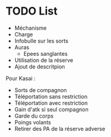 # TODO List

- Méchanisme
- Charge
- Infobulle sur les sorts
- Auras
    - Epees sanglantes
- Utilisation de la réserve
- Ajout de descritpion

Pour Kasai :
- Sorts de compagnon
- Téléportation sans restriction
- Téléportation avec restriction
- Gain d'atk si seul compagnon
- Garde du corps
- Poings volants
- Retirer des PA de la réserve adverse
 